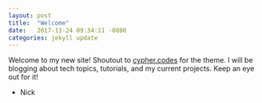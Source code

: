 ```yaml
---
layout: post
title:  "Welcome"
date:   2017-11-24 09:34:11 -0800
categories: jekyll update
---
```

Welcome to my new site! Shoutout to <a href="https://cypher.codes">cypher.codes</a> for the theme. I will be blogging about tech topics, tutorials, and my current projects. Keep an eye out for it!
- Nick
